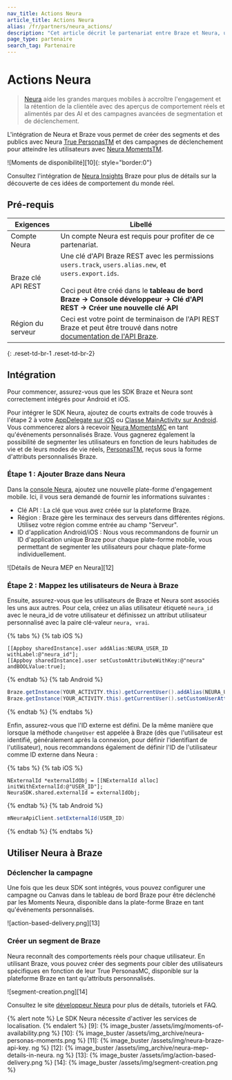 ```yaml
---
nav_title: Actions Neura
article_title: Actions Neura
alias: /fr/partners/neura_actions/
description: "Cet article décrit le partenariat entre Braze et Neura, une plate-forme d'intelligence de comportement, fournissant aux marques mobiles les outils pour accroître l'engagement et la rétention des clients."
page_type: partenaire
search_tag: Partenaire
---
```


# Actions Neura

> [Neura][1] aide les grandes marques mobiles à accroître l'engagement et la rétention de la clientèle avec des aperçus de comportement réels et alimentés par des AI et des campagnes avancées de segmentation et de déclenchement.

L'intégration de Neura et Braze vous permet de créer des segments et des publics avec Neura [True PersonasTM][2] et des campagnes de déclenchement pour atteindre les utilisateurs avec [Neura MomentsTM][3].

!\[Moments de disponibilité\]\[10\]{: style="border:0"}

Consultez l'intégration de [Neura Insights][4] Braze pour plus de détails sur la découverte de ces idées de comportement du monde réel.

## Pré-requis

| Exigences          | Libellé                                                                                                                                                                                                                                                  |
| ------------------ | -------------------------------------------------------------------------------------------------------------------------------------------------------------------------------------------------------------------------------------------------------- |
| Compte Neura       | Un compte Neura est requis pour profiter de ce partenariat.                                                                                                                                                                                              |
| Braze clé API REST | Une clé d'API Braze REST avec les permissions `users.track`, `users.alias.new`, et `users.export.ids`. <br><br> Ceci peut être créé dans le __tableau de bord Braze -> Console développeur -> Clé d'API REST -> Créer une nouvelle clé API__ |
| Région du serveur  | Ceci est votre point de terminaison de l'API REST Braze et peut être trouvé dans notre [documentation de l'API Braze]({{site.baseurl}}/api/basics/#endpoints).                                                                                           |
{: .reset-td-br-1 .reset-td-br-2}

## Intégration

Pour commencer, assurez-vous que les SDK Braze et Neura sont correctement intégrés pour Android et iOS.

Pour intégrer le SDK Neura, ajoutez de courts extraits de code trouvés à l'étape 2 à votre [AppDelegate sur iOS][5] ou [Classe MainActivity sur Android][6]. Vous commencerez alors à recevoir [Neura MomentsMC][3] en tant qu'événements personnalisés Braze. Vous gagnerez également la possibilité de segmenter les utilisateurs en fonction de leurs habitudes de vie et de leurs modes de vie réels, [PersonasTM][2], reçus sous la forme d'attributs personnalisés Braze.

### Étape 1 : Ajouter Braze dans Neura

Dans la [console Neura][7], ajoutez une nouvelle plate-forme d'engagement mobile. Ici, il vous sera demandé de fournir les informations suivantes :

- Clé API : La clé que vous avez créée sur la plateforme Braze.
- Région : Braze gère les terminaux des serveurs dans différentes régions. Utilisez votre région comme entrée au champ "Serveur".
- ID d'application Android/iOS : Nous vous recommandons de fournir un ID d'application unique Braze pour chaque plate-forme mobile, vous permettant de segmenter les utilisateurs pour chaque plate-forme individuellement.

!\[Détails de Neura MEP en Neura\]\[12\]

### Étape 2 : Mappez les utilisateurs de Neura à Braze

Ensuite, assurez-vous que les utilisateurs de Braze et Neura sont associés les uns aux autres. Pour cela, créez un alias utilisateur étiqueté `neura_id` avec le neura_id de votre utilisateur et définissez un attribut utilisateur personnalisé avec la paire clé-valeur `neura, vrai`.

{% tabs %}
  {% tab iOS %}
```objc
[[Appboy sharedInstance].user addAlias:NEURA_USER_ID withLabel:@"neura_id"];
[[Appboy sharedInstance].user setCustomAttributeWithKey:@"neura" andBOOLValue:true];
```
  {% endtab %}
  {% tab Android %}
```java
Braze.getInstance(YOUR_ACTIVITY.this).getCurrentUser().addAlias(NEURA_USER_ID, "neura_id");
Braze.getInstance(YOUR_ACTIVITY.this).getCurrentUser().setCustomUserAttribute("neura", true);
```
  {% endtab %}
{% endtabs %}

Enfin, assurez-vous que l'ID externe est défini. De la même manière que lorsque la méthode `changeUser` est appelée à Braze (dès que l'utilisateur est identifié, généralement après la connexion, pour définir l'identifiant de l'utilisateur), nous recommandons également de définir l'ID de l'utilisateur comme ID externe dans Neura :

{% tabs %}
  {% tab iOS %}
```objc
NExternalId *externalIdObj = [[NExternalId alloc] initWithExternalId:@"USER_ID"];
NeuraSDK.shared.externalId = externalIdObj;
```
{% endtab %}
{% tab Android %}
```java
mNeuraApiClient.setExternalId(USER_ID)
```
{% endtab %}
{% endtabs %}

## Utiliser Neura à Braze

### Déclencher la campagne

Une fois que les deux SDK sont intégrés, vous pouvez configurer une campagne ou Canvas dans le tableau de bord Braze pour être déclenché par les Moments Neura, disponible dans la plate-forme Braze en tant qu'événements personnalisés.

!\[action-based-delivery.png\]\[13\]

### Créer un segment de Braze

Neura reconnaît des comportements réels pour chaque utilisateur. En utilisant Braze, vous pouvez créer des segments pour cibler des utilisateurs spécifiques en fonction de leur True PersonasMC, disponible sur la plateforme Braze en tant qu'attributs personnalisés.

!\[segment-creation.png\]\[14\]

Consultez le site [développeur Neura][8] pour plus de détails, tutoriels et FAQ.

{% alert note %}
Le SDK Neura nécessite d'activer les services de localisation.
{% endalert %}
[9]: {% image_buster /assets/img/moments-of-availability.png %} [10]: {% image_buster /assets/img_archive/neura-personas-moments.png %} [11]: {% image_buster /assets/img/neura-braze-api-key. ng %} [12]: {% image_buster /assets/img_archive/neura-mep-details-in-neura. ng %} [13]: {% image_buster /assets/img/action-based-delivery.png %} [14]: {% image_buster /assets/img/segment-creation.png %}

[1]: https://www.theneura.com/
[2]: https://dev.theneura.com/api-reference/persona/?ref=braze
[2]: https://dev.theneura.com/api-reference/persona/?ref=braze
[3]: https://dev.theneura.com/api-reference/situations-and-moments/?ref=braze
[3]: https://dev.theneura.com/api-reference/situations-and-moments/?ref=braze
[4]: {{site.baseurl}}/partners/insights/behavioral_analytics/neura_insights
[5]: https://dev.theneura.com/tutorials/ios/?ref=braze
[6]: https://dev.theneura.com/tutorials/android/?ref=braze
[7]: https://dev.theneura.com/console/
[8]: https://dev.theneura.com/?ref=braze
